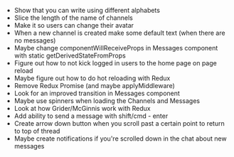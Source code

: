 - Show that you can write using different alphabets
- Slice the length of the name of channels
- Make it so users can change their avatar
- When a new channel is created make some default text (when there are no messages)
- Maybe change componentWillReceiveProps in Messages component with static getDerivedStateFromProps
- Figure out how to not kick logged in users to the home page on page reload
- Maybe figure out how to do hot reloading with Redux
- Remove Redux Promise (and maybe applyMiddleware)
- Look for an improved transition in Messages component
- Maybe use spinners when loading the Channels and Messages
- Look at how Grider/McGinnis work with Redux
- Add ability to send a message with shift/cmd - enter
- Create arrow down button when you scroll past a certain point to return to top of thread
- Maybe create notifications if you're scrolled down in the chat about new messages
